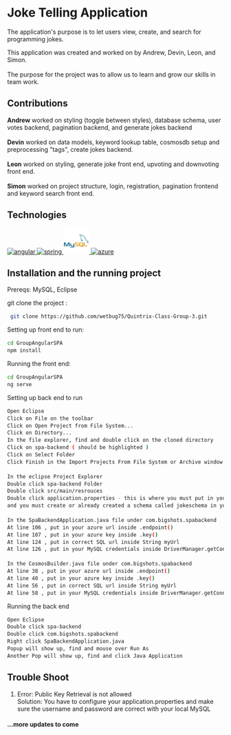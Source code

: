 
# Joke Telling Application

The application's purpose is to let users view, create, and search for programming jokes.

This application was created and worked on by Andrew, Devin, Leon, and Simon.<br><br>
The purpose for the project was to allow us to learn and grow our skills in team work. 

## Contributions
<strong>Andrew</strong> worked on styling (toggle between styles), database schema, user votes backend, pagination backend, and generate jokes backend<br><br>
<strong>Devin</strong> worked on data models, keyword lookup table, cosmosdb setup and preprocessing "tags", create jokes backend.<br><br>
<strong>Leon</strong> worked on styling, generate joke front end, upvoting and downvoting front end.<br><br>
<strong>Simon</strong> worked on project structure, login, registration, pagination frontend and keyword search front end. <br>


## Technologies

<p align="left"> 
  <a href="https://angular.io" target="_blank" rel="noreferrer"> <img src="https://angular.io/assets/images/logos/angular/angular.svg" alt="angular" width="50"     height="50"/> </a> 
   <a href="https://spring.io/" target="_blank" rel="noreferrer"> <img src="https://www.vectorlogo.zone/logos/springio/springio-icon.svg" alt="spring" width="50" height="50"/> </a> 
  <a href="https://www.mysql.com/" target="_blank" rel="noreferrer"> <img src="https://raw.githubusercontent.com/devicons/devicon/master/icons/mysql/mysql-original-wordmark.svg" alt="mysql" width="60" height="60"/> </a>
  <a href="https://azure.microsoft.com/en-us/services/cosmos-db/" target="_blank" rel="noreferrer"> <img src="https://www.freelogovectors.net/wp-content/uploads/2022/03/azure_cosmos_db_logo_freelogovectors.net_-400x398.png" alt="azure" width="50" height="50"/> </a>
</p>

## Installation and the running project

Prereqs: MySQL, Eclipse

git clone the project :

```bash
 git clone https://github.com/wetbug75/Quintrix-Class-Group-3.git
```

Setting up front end to run:

```bash
cd GroupAngularSPA
npm install 

```

Running the front end: 
```bash
cd GroupAngularSPA
ng serve
```

Setting up back end to run 
```bash
Open Eclipse 
Click on File on the toolbar
Click on Open Project from File System...
Click on Directory...
In the file explorer, find and double click on the cloned directory 
Click on spa-backend ( should be highlighted )
Click on Select Folder
Click Finish in the Import Projects From File System or Archive window

In the eclipse Project Explorer
Double click spa-backend Folder
Double click src/main/resrouces
Double click application.properties - this is where you must put in your configurations for MySQL/Azure
and you must create or already created a schema called jokeschema in your MySQL. 

In the SpaBackendApplication.java file under com.bigshots.spabackend
At line 106 , put in your azure url inside .endpoint()
At line 107 , put in your azure key inside .key()
At line 124 , put in correct SQL url inside String myUrl
At line 126 , put in your MySQL credentials inside DriverManager.getConnection()

In the CosmosBuilder.java file under com.bigshots.spabackend
At line 38 , put in your azure url inside .endpoint()
At line 40 , put in your azure key inside .key()
At line 56 , put in correct SQL url inside String myUrl
At line 58 , put in your MySQL credentials inside DriverManager.getConnection()

```

Running the back end
```bash
Open Eclipse
Double click spa-backend
Double click com.bigshots.spabackend
Right click SpaBackendApplication.java
Popup will show up, find and mouse over Run As 
Another Pop will show up, find and click Java Application
```
## Trouble Shoot

<ol>
  <li>
    Error: Public Key Retrieval is not allowed <br>
    Solution: You have to configure your application.properties and make sure the username and password are correct with your local MySQL
  </li>
</ol>

#### ...more updates to come

